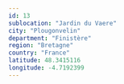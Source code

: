 ```yaml
---
id: 13
sublocation: "Jardin du Vaere"
city: "Plougonvelin"
department: "Finistère"
region: "Bretagne"
country: "France"
latitude: 48.3415116
longitude: -4.7192399
---
```

